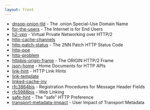 ```yaml
---
layout: front
---
```


* [dnsop-onion-tld](dnsop-onion-tld) - The .onion Special-Use Domain Name 
* [for-the-users](for-the-users) - The Internet is for End Users 
* [h2-vpn](h2-vpn) - Virtual Private Networking over HTTP/2 
* [http-cache-channels](http-cache-channels)  
* [http-patch-status](http-patch-status) - The 2NN Patch HTTP Status Code 
* [http-poe](http-poe)  
* [http-problem](http-problem)  
* [httpbis-origin-frame](httpbis-origin-frame) - The ORIGIN HTTP/2 Frame 
* [json-home](json-home) - Home Documents for HTTP APIs 
* [link-hint](link-hint) - HTTP Link Hints 
* [link-template](link-template)  
* [linked-cache-inv](linked-cache-inv)  
* [rfc3864bis](rfc3864bis) - Registration Procedures for Message Header Fields 
* [rfc5988bis](rfc5988bis) - Web Linking 
* [safe-hint](safe-hint) - The "safe" HTTP Preference 
* [transport-metadata-impact](transport-metadata-impact) - User Impact of Transport Metadata
